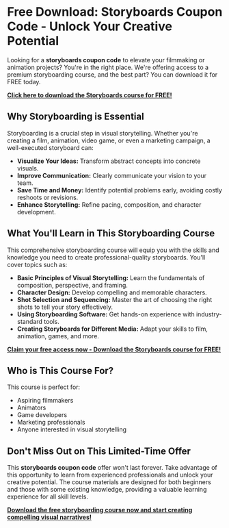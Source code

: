 # Free Download: Storyboards Coupon Code - Unlock Your Creative Potential

Looking for a **storyboards coupon code** to elevate your filmmaking or animation projects? You're in the right place. We're offering access to a premium storyboarding course, and the best part? You can download it for FREE today.

[**Click here to download the Storyboards course for FREE!**](https://udemywork.com/storyboards-coupon-code)

## Why Storyboarding is Essential

Storyboarding is a crucial step in visual storytelling. Whether you're creating a film, animation, video game, or even a marketing campaign, a well-executed storyboard can:

*   **Visualize Your Ideas:** Transform abstract concepts into concrete visuals.
*   **Improve Communication:** Clearly communicate your vision to your team.
*   **Save Time and Money:** Identify potential problems early, avoiding costly reshoots or revisions.
*   **Enhance Storytelling:** Refine pacing, composition, and character development.

## What You'll Learn in This Storyboarding Course

This comprehensive storyboarding course will equip you with the skills and knowledge you need to create professional-quality storyboards. You'll cover topics such as:

*   **Basic Principles of Visual Storytelling:** Learn the fundamentals of composition, perspective, and framing.
*   **Character Design:** Develop compelling and memorable characters.
*   **Shot Selection and Sequencing:** Master the art of choosing the right shots to tell your story effectively.
*   **Using Storyboarding Software:** Get hands-on experience with industry-standard tools.
*   **Creating Storyboards for Different Media:** Adapt your skills to film, animation, games, and more.

[**Claim your free access now - Download the Storyboards course for FREE!**](https://udemywork.com/storyboards-coupon-code)

## Who is This Course For?

This course is perfect for:

*   Aspiring filmmakers
*   Animators
*   Game developers
*   Marketing professionals
*   Anyone interested in visual storytelling

## Don't Miss Out on This Limited-Time Offer

This **storyboards coupon code** offer won't last forever. Take advantage of this opportunity to learn from experienced professionals and unlock your creative potential. The course materials are designed for both beginners and those with some existing knowledge, providing a valuable learning experience for all skill levels.

[**Download the free storyboarding course now and start creating compelling visual narratives!**](https://udemywork.com/storyboards-coupon-code)
